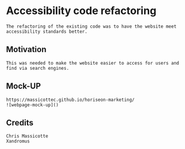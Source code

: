 # Accessibility code refactoring

    The refactoring of the existing code was to have the website meet accessibility standards better.

## Motivation

    This was needed to make the website easier to access for users and find via search engines.

## Mock-UP

    https://massicottec.github.io/horiseon-marketing/
    ![webpage-mock-up]()
  
## Credits

    Chris Massicotte
    Xandromus
